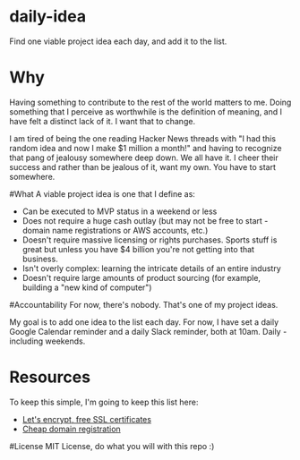 # daily-idea
Find one viable project idea each day, and add it to the list.

# Why
Having something to contribute to the rest of the world matters to me. Doing something that I perceive as worthwhile is the definition of meaning, and I have felt a distinct lack of it. I want that to change.

I am tired of being the one reading Hacker News threads with "I had this random idea and now I make $1 million a month!" and having to recognize that pang of jealousy somewhere deep down. We all have it. I cheer their success and rather than be jealous of it, want my own. You have to start somewhere.

#What
A viable project idea is one that I define as:
- Can be executed to MVP status in a weekend or less
- Does not require a huge cash outlay (but may not be free to start - domain name registrations or AWS accounts, etc.)
- Doesn't require massive licensing or rights purchases. Sports stuff is great but unless you have $4 billion you're not getting into that business.
- Isn't overly complex: learning the intricate details of an entire industry
- Doesn't require large amounts of product sourcing (for example, building a "new kind of computer")

#Accountability
For now, there's nobody. That's one of my project ideas.

My goal is to add one idea to the list each day. For now, I have set a daily Google Calendar reminder and a daily Slack reminder, both at 10am. Daily - including weekends.

# Resources
To keep this simple, I'm going to keep this list here:
- [Let's encrypt, free SSL certificates](https://letsencrypt.org/)
- [Cheap domain registration](https://www.namecheap.com/)

#License
MIT License, do what you will with this repo :)
